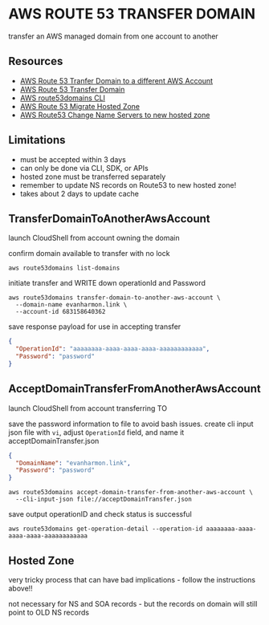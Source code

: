 # AWS ROUTE 53 TRANSFER DOMAIN

transfer an AWS managed domain from one account to another

## Resources

- [AWS Route 53 Tranfer Domain to a different AWS Account](https://docs.aws.amazon.com/Route53/latest/DeveloperGuide/domain-transfer-between-aws-accounts.html)
- [AWS Route 53 Transfer Domain](https://docs.aws.amazon.com/Route53/latest/APIReference/API_domains_TransferDomainToAnotherAwsAccount.html)
- [AWS route53domains CLI](https://awscli.amazonaws.com/v2/documentation/api/latest/reference/route53domains/index.html)
- [AWS Route 53 Migrate Hosted Zone](https://docs.aws.amazon.com/Route53/latest/DeveloperGuide/hosted-zones-migrating.html)
- [AWS Route53 Change Name Servers to new hosted zone](https://docs.aws.amazon.com/Route53/latest/DeveloperGuide/domain-name-servers-glue-records.html#domain-name-servers-glue-records-adding-changing)

## Limitations

- must be accepted within 3 days
- can only be done via CLI, SDK, or APIs
- hosted zone must be transferred separately
- remember to update NS records on Route53 to new hosted zone!
- takes about 2 days to update cache

## TransferDomainToAnotherAwsAccount

launch CloudShell from account owning the domain

confirm domain available to transfer with no lock

```console
aws route53domains list-domains
```

initiate transfer and WRITE down operationId and Password

```console
aws route53domains transfer-domain-to-another-aws-account \
  --domain-name evanharmon.link \
  --account-id 683158640362
```

save response payload for use in accepting transfer

```json
{
  "OperationId": "aaaaaaaa-aaaa-aaaa-aaaa-aaaaaaaaaaaa",
  "Password": "password"
}
```

## AcceptDomainTransferFromAnotherAwsAccount

launch CloudShell from account transferring TO

save the password information to file to avoid bash issues.
create cli input json file with `vi`, adjust `OperationId` field, and name it acceptDomainTransfer.json

```json
{
  "DomainName": "evanharmon.link",
  "Password": "password"
}
```

```console
aws route53domains accept-domain-transfer-from-another-aws-account \
  --cli-input-json file://acceptDomainTransfer.json
```

save output operationID and check status is successful

```console
aws route53domains get-operation-detail --operation-id aaaaaaaa-aaaa-aaaa-aaaa-aaaaaaaaaaaa
```

## Hosted Zone

very tricky process that can have bad implications - follow the instructions above!!

not necessary for NS and SOA records - but the records on domain will still point to OLD NS records
